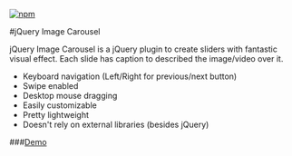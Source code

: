 [![npm](https://img.shields.io/badge/npm-v1.0.0-brightgreen.svg)](https://www.npmjs.com/package/responsive-menu)

#jQuery Image Carousel

jQuery Image Carousel is a jQuery plugin to create sliders with fantastic visual effect. Each slide has caption to described the image/video over it. 

* Keyboard navigation (Left/Right for previous/next button)
* Swipe enabled
* Desktop mouse dragging
* Easily customizable
* Pretty lightweight
* Doesn't rely on external libraries (besides jQuery)

###[Demo](https://github.com/mi-gitrepo/slick-enhanced/blob/master/example/demo.html)